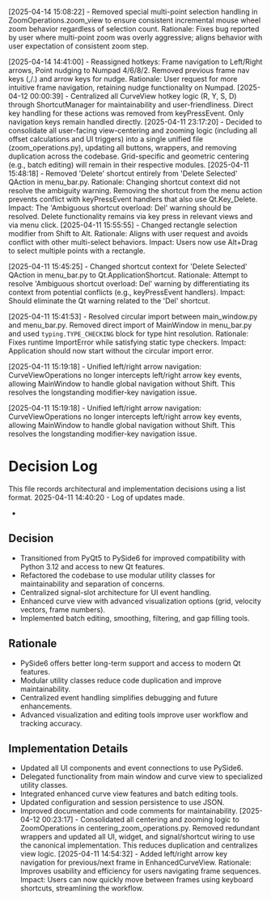 [2025-04-14 15:08:22] - Removed special multi-point selection handling in ZoomOperations.zoom_view to ensure consistent incremental mouse wheel zoom behavior regardless of selection count. Rationale: Fixes bug reported by user where multi-point zoom was overly aggressive; aligns behavior with user expectation of consistent zoom step.

[2025-04-14 14:41:00] - Reassigned hotkeys: Frame navigation to Left/Right arrows, Point nudging to Numpad 4/6/8/2. Removed previous frame nav keys (,/.) and arrow keys for nudge. Rationale: User request for more intuitive frame navigation, retaining nudge functionality on Numpad.
[2025-04-12 00:00:39] - Centralized all CurveView hotkey logic (R, Y, S, D) through ShortcutManager for maintainability and user-friendliness. Direct key handling for these actions was removed from keyPressEvent. Only navigation keys remain handled directly.
[2025-04-11 23:17:20] - Decided to consolidate all user-facing view-centering and zooming logic (including all offset calculations and UI triggers) into a single unified file (zoom_operations.py), updating all buttons, wrappers, and removing duplication across the codebase. Grid-specific and geometric centering (e.g., batch editing) will remain in their respective modules.
[2025-04-11 15:48:18] - Removed 'Delete' shortcut entirely from 'Delete Selected' QAction in menu_bar.py. Rationale: Changing shortcut context did not resolve the ambiguity warning. Removing the shortcut from the menu action prevents conflict with keyPressEvent handlers that also use Qt.Key_Delete. Impact: The 'Ambiguous shortcut overload: Del' warning should be resolved. Delete functionality remains via key press in relevant views and via menu click.
[2025-04-11 15:55:55] - Changed rectangle selection modifier from Shift to Alt. Rationale: Aligns with user request and avoids conflict with other multi-select behaviors. Impact: Users now use Alt+Drag to select multiple points with a rectangle.


[2025-04-11 15:45:25] - Changed shortcut context for 'Delete Selected' QAction in menu_bar.py to Qt.ApplicationShortcut. Rationale: Attempt to resolve 'Ambiguous shortcut overload: Del' warning by differentiating its context from potential conflicts (e.g., keyPressEvent handlers). Impact: Should eliminate the Qt warning related to the 'Del' shortcut.


[2025-04-11 15:41:53] - Resolved circular import between main_window.py and menu_bar.py. Removed direct import of MainWindow in menu_bar.py and used `typing.TYPE_CHECKING` block for type hint resolution. Rationale: Fixes runtime ImportError while satisfying static type checkers. Impact: Application should now start without the circular import error.


[2025-04-11 15:19:18] - Unified left/right arrow navigation: CurveViewOperations no longer intercepts left/right arrow key events, allowing MainWindow to handle global navigation without Shift. This resolves the longstanding modifier-key navigation issue.

[2025-04-11 15:19:18] - Unified left/right arrow navigation: CurveViewOperations no longer intercepts left/right arrow key events, allowing MainWindow to handle global navigation without Shift. This resolves the longstanding modifier-key navigation issue.
# Decision Log

This file records architectural and implementation decisions using a list format.
2025-04-11 14:40:20 - Log of updates made.

*

## Decision

* Transitioned from PyQt5 to PySide6 for improved compatibility with Python 3.12 and access to new Qt features.
* Refactored the codebase to use modular utility classes for maintainability and separation of concerns.
* Centralized signal-slot architecture for UI event handling.
* Enhanced curve view with advanced visualization options (grid, velocity vectors, frame numbers).
* Implemented batch editing, smoothing, filtering, and gap filling tools.

## Rationale 

* PySide6 offers better long-term support and access to modern Qt features.
* Modular utility classes reduce code duplication and improve maintainability.
* Centralized event handling simplifies debugging and future enhancements.
* Advanced visualization and editing tools improve user workflow and tracking accuracy.

## Implementation Details

* Updated all UI components and event connections to use PySide6.
* Delegated functionality from main window and curve view to specialized utility classes.
* Integrated enhanced curve view features and batch editing tools.
* Updated configuration and session persistence to use JSON.
* Improved documentation and code comments for maintainability.
[2025-04-12 00:23:17] - Consolidated all centering and zooming logic to ZoomOperations in centering_zoom_operations.py. Removed redundant wrappers and updated all UI, widget, and signal/shortcut wiring to use the canonical implementation. This reduces duplication and centralizes view logic.
[2025-04-11 14:54:32] - Added left/right arrow key navigation for previous/next frame in EnhancedCurveView. Rationale: Improves usability and efficiency for users navigating frame sequences. Impact: Users can now quickly move between frames using keyboard shortcuts, streamlining the workflow.